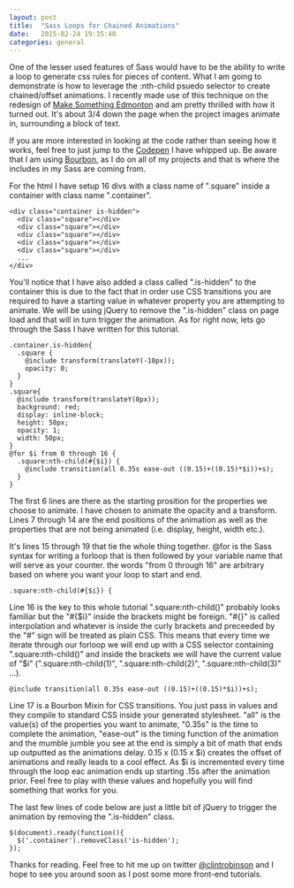 ```yaml
---
layout: post
title:  "Sass Loops for Chained Animations"
date:   2015-02-24 19:35:40
categories: general
---
```


One of the lesser used features of Sass would have to be the ability to write a loop to generate css rules for pieces of content. What I am going to demonstrate is how to leverage the :nth-child psuedo selector to create chained/offset animations. I recently made use of this technique on the redesign of [Make Something Edmonton](http://makesomethingedmonton.ca) and am pretty thrilled with how it turned out. It's about 3/4 down the page when the project images animate in, surrounding a block of text.

If you are more interested in looking at the code rather than seeing how it works, feel free to just jump to the [Codepen](http://codepen.io/clintrobinson/pen/qEYLXx/) I have whipped up. Be aware that I am using [Bourbon](http://bourbon.io/), as I do on all of my projects and that is where the includes in my Sass are coming from.  

For the html I have setup 16 divs with a class name of ".square" inside a container with class name ".container". 

    <div class="container is-hidden">
      <div class="square"></div>
      <div class="square"></div>
      <div class="square"></div>
      <div class="square"></div>
      <div class="square"></div>
      ...
    </div>

You'll notice that I have also added a class called ".is-hidden" to the container this is due to the fact that in order use CSS transitions you are required to have a starting value in whatever property you are attempting to animate. We will be using jQuery to remove the ".is-hidden" class on page load and that will in turn trigger the animation. As for right now, lets go through the Sass I have written for this tutorial.

    .container.is-hidden{
      .square {
        @include transform(translateY(-10px));
        opacity: 0;
      }
    }
    .square{
      @include transform(translateY(0px));
      background: red;
      display: inline-block;
      height: 50px;
      opacity: 1;
      width: 50px;
    }
    @for $i from 0 through 16 {
      .square:nth-child(#{$i}) {
        @include transition(all 0.35s ease-out ((0.15)+((0.15)*$i))+s);
      }
    }

The first 6 lines are there as the starting prosition for the properties we choose to animate. I have chosen to animate the opacity and a transform. Lines 7 through 14 are the end positions of the animation as well as the properties that are not being animated (i.e. display, height, width etc.).

It's lines 15 through 19 that tie the whole thing together. @for is the Sass syntax for writing a forloop that is then followed by your variable name that will serve as your counter. the words "from 0 through 16" are arbitrary based on where you want your loop to start and end. 

    .square:nth-child(#{$i}) {

Line 16 is the key to this whole tutorial ".square:nth-child()" probably looks familiar but the "#{$i}" inside the brackets might be foreign. "#{}" is called interpolation and whatever is inside the curly brackets and preceeded by the "#" sign will be treated as plain CSS. This means that every time we iterate through our forloop we will end up with a CSS selector containing ".square:nth-child()" and inside the brackets we will have the current value of "$i" (".square:nth-child(1)", ".square:nth-child(2)", ".square:nth-child(3)" ...).

    @include transition(all 0.35s ease-out ((0.15)+((0.15)*$i))+s);

Line 17 is a Bourbon Mixin for CSS transitions. You just pass in values and they compile to standard CSS inside your generated stylesheet. "all" is the value(s) of the properties you want to animate, "0.35s" is the time to complete the animation, "ease-out" is the timing function of the animation and the mumble jumble you see at the end is simply a bit of math that ends up outputted as the animations delay. 0.15 x (0.15 x $i) creates the offset of animations and really leads to a cool effect. As $i is incremented every time through the loop eac animation ends up starting .15s after the animation prior. Feel free to play with these values and hopefully you will find something that works for you. 

The last few lines of code below are just a little bit of jQuery to trigger the animation by removing the ".is-hidden" class.

    $(document).ready(function(){
      $('.container').removeClass('is-hidden');
    });

Thanks for reading. Feel free to hit me up on twitter [@clintrobinson](ttp://twitter.com/clintrobinson) and I hope to see you around soon as I post some more front-end tutorials.

